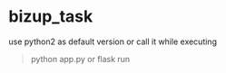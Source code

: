 # bizup_task

use python2 as default version or call it while executing
> python app.py or 
> flask run
